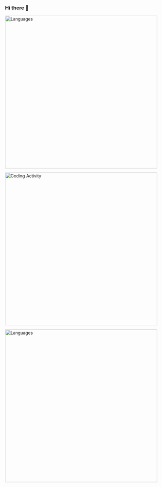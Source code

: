 ### Hi there 👋

[<img src="https://wakatime.com/share/@549b2c15-9940-4c91-9340-f466a5778386/51ccd2eb-ba06-496b-a845-d5273c75ce34.svg" alt='Languages' height='500'>](https://github.com/pwera)

[<img src="https://wakatime.com/share/@549b2c15-9940-4c91-9340-f466a5778386/ca4ebbc8-aacb-48eb-81af-d4aaff90a99d.svg" alt='Coding Activity' height='500'>](https://github.com/pwera)

[<img src="https://wakatime.com/share/@549b2c15-9940-4c91-9340-f466a5778386/be056e80-1667-4876-ac27-a08712c7b5d5.svg" alt='Languages' height='500'>](https://github.com/pwera)

<!--
**Pwera/Pwera** is a ✨ _special_ ✨ repository because its `README.md` (this file) appears on your GitHub profile.

Here are some ideas to get you started:

- 🔭 I’m currently working on ...
- 🌱 I’m currently learning ...
- 👯 I’m looking to collaborate on ...
- 🤔 I’m looking for help with ...
- 💬 Ask me about ...
- 📫 How to reach me: ...
- 😄 Pronouns: ...
- ⚡ Fun fact: ...
-->

